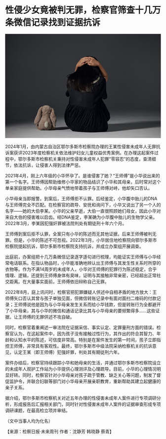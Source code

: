 # 性侵少女竟被判无罪，检察官筛查十几万条微信记录找到证据抗诉

![c0b31fbba02bfe3f8a7fe79f1985ef8b.jpg](https://raw.githubusercontent.com/qqhsx/qqnews_image/main/2024/01/25/性侵少女竟被判无罪，检察官筛查十几万条微信记录找到证据抗诉/c0b31fbba02bfe3f8a7fe79f1985ef8b.jpg)

2024年1月，由内蒙古自治区鄂尔多斯市检察院办理的王某性侵害未成年人无罪抗诉案获评2023年度检察机关依法维护妇女儿童权益优秀案例。在办理这起案件过程中，鄂尔多斯市检察机关秉持对性侵害未成年人犯罪“零容忍”的态度，查清细节，依法抗诉，让侵害人得到法律严惩。

2021年4月，刚上六年级的小华怀孕了。是谁侵害了她？“王师傅”是小华说出来的第一个名字。王师傅因帮助维修小华家的物品结识了小华和其母亲，后时常对这个单亲家庭提供帮助。小华母亲气愤地带着孩子与王师傅对峙，他却矢口否认。

小华母亲当即报警。到案后，王师傅拒不认罪。后经鉴定，小华腹中胎儿的DNA与王师傅完全不匹配。在检察官的疏导、安抚和询问下，小华又说出了另一个人的名字——她的大伯李某。小华的父亲早逝，大伯一直很照顾她们母女，因此小华对来自大伯的侵害难以启齿。经DNA鉴定，李某确为小华腹中胎儿的生物学父亲。2022年3月，李某因犯强奸罪被法院判处有期徒刑十年六个月。

王师傅到案后拒不认罪，全案只有小华的陈述而无其他证据，后来王师傅被判无罪。但是，小华的陈述不可忽视。2022年3月，小华居住地检察院向鄂尔多斯市检察院提起抗诉，鄂尔多斯市检察院支持抗诉，并成立办案组开展调查。

出庭前，办案组把十几万条微信记录逐字逐句进行梳理，均能证实王师傅与小华经常电话联系。在指认物品时，小华能准确地辨认出王师傅与其发生性关系时所穿的衣物等。作为不满14周岁的未成年人，小华对王师傅的犯罪行为陈述稳定，合乎情理、逻辑，还提到王师傅身体有臭味，证明与其接触非常亲密，已经超出正常社交距离。在大量事实面前，王师傅依旧辩称自己无罪。

2022年8月，庭上讯问时，检察官把犯罪嫌疑人供述中自相矛盾的地方放大：王师傅矢口否认其曾与孩子单独见面，但微信转账记录中有面对面扫二维码的付款记录；王师傅说他是因为与小华母亲发生关系而给小华钱款，但是转账行为全都避开了小华母亲，其与小华的微信和通话记录比其与小华母亲的要频繁得多……这些证据，让王师傅的无罪供述不攻自破。

同时，检察官着重阐述一审法院在证据采信、事实认定、定罪量刑方面的错误。检察官认为，在这起案件中，因为孩子没有接触过性行为，其作出的符合其智力、年龄和认知水平的陈述，可信度非常高。特别是在案件发生的第一时间，孩子立即指控王师傅，非常具有客观性。最终，鄂尔多斯市中级法院采纳检察机关的抗诉意见，认定王某（即王师傅）犯强奸罪，判处其有期徒刑六年。

案件办结后，检察官持续跟踪小华和她母亲的生活，并通过鄂尔多斯市检察院设立的未成年人观护工作站为小华提供心理测评及心理疏导。目前，小华的心理情况明显好转。同时，检察官针对小华母亲对孩子疏于管教、缺乏关心等问题，制发了督促监护令，并联合妇联等部门对小华母亲开展亲职教育，重新帮助其建立起健康的亲子关系。

据介绍，鄂尔多斯市检察机关对近五年办理的性侵害未成年人案件进行专项调研分析，形成报告后汇报相关部门，同时针对性侵害未成年人案件的证据审查形成专项调研课题，在最高检立项并审结。

（文中当事人均为化名）

【来源：检察日报·未来周刊 作者：沈静芳 韩晓静 蔡青】

